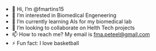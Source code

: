 - 👋 Hi, I’m @fmartins15
- 👀 I’m interested in Biomedical Engeneering
- 🌱 I’m currently learning AIs for my biomedical lab
- 💞️ I’m looking to collaborate on Helth Tech projects
- 📫 How to reach me? My email is fma.peteel@gmail.com
- ⚡ Fun fact: I love basketball

<!---
fmartins15/fmartins15 is a ✨ special ✨ repository because its `README.md` (this file) appears on your GitHub profile.
You can click the Preview link to take a look at your changes.
--->
